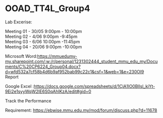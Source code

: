 # OOAD_TT4L_Group4
Lab Excerise:

Meeting 01 - 30/05
9:00pm - 10:00pm 
<br>
Meeting 02 - 4/06
9:00pm -9:45pm
<br>
Meeting 03 - 6/06
10:00pm -11:45pm
<br>
Meeting 04 - 20/06
9:00pm -10:00pm

Microsoft Word:https://mmuedumy-my.sharepoint.com/:w:/r/personal/1231302444_student_mmu_edu_my/Documents/C%20CP6224_Group04.docx?d=wfd532a7cf58b4d6b9af952bab99c22c1&csf=1&web=1&e=230OI9
<br>Report<br> 

Google Excel :https://docs.google.com/spreadsheets/d/1CjA1IO0BlIsl_kiYt-9Ei2e1syyWqW2IE6S0qAhIKzA/edit#gid=0

Track the Performance 

Requirement: https://ebwise.mmu.edu.my/mod/forum/discuss.php?d=11678

